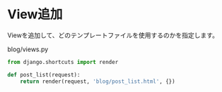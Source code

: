 # View追加

Viewを追加して、どのテンプレートファイルを使用するのかを指定します。

blog/views.py
```python:blog/views.py
from django.shortcuts import render

def post_list(request):
    return render(request, 'blog/post_list.html', {})
```

